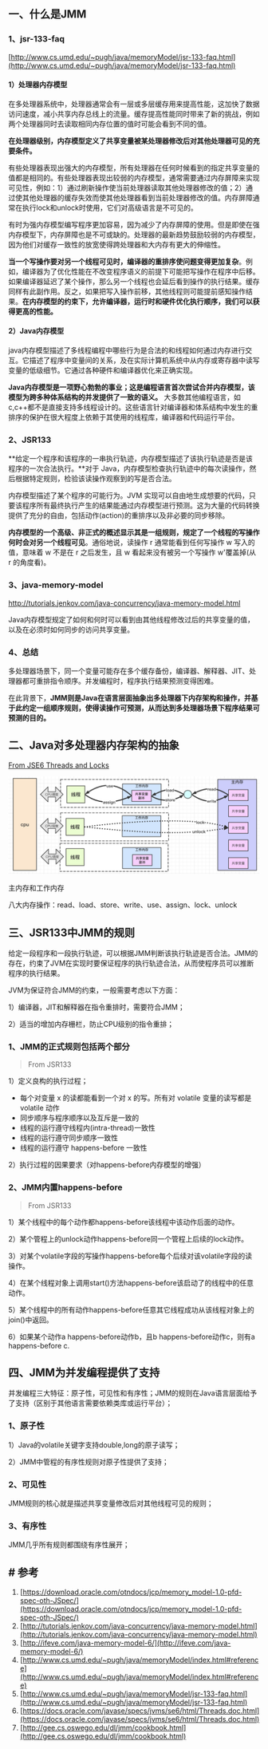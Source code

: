## 一、什么是JMM

### 1、jsr-133-faq

[http://www.cs.umd.edu/~pugh/java/memoryModel/jsr-133-faq.html](http://www.cs.umd.edu/~pugh/java/memoryModel/jsr-133-faq.html)

#### 1）处理器内存模型

在多处理器系统中，处理器通常会有一层或多层缓存用来提高性能，这加快了数据访问速度，减小共享内存总线上的流量。缓存提高性能同时带来了新的挑战，例如两个处理器同时去读取相同内存位置的值时可能会看到不同的值。 

**在处理器级别，内存模型定义了共享变量被某处理器修改后对其他处理器可见的充要条件。**

有些处理器表现出强大的内存模型，所有处理器在任何时候看到的指定共享变量的值都是相同的。有些处理器表现出较弱的内存模型，通常需要通过内存屏障来实现可见性，例如：1）通过刷新操作使当前处理器读取其他处理器修改的值；2）通过使其他处理器的缓存失效而使其他处理器看到当前处理器修改的值。内存屏障通常在执行lock和unlock时使用，它们对高级语言是不可见的。

有时为强内存模型编写程序更加容易，因为减少了内存屏障的使用。但是即使在强内存模型下，内存屏障也是不可或缺的。处理器的最新趋势鼓励较弱的内存模型，因为他们对缓存一致性的放宽使得跨处理器和大内存有更大的伸缩性。

**当一个写操作要对另一个线程可见时，编译器的重排序使问题变得更加复杂**。例如，编译器为了优化性能在不改变程序语义的前提下可能把写操作在程序中后移。如果编译器延迟了某个操作，那么另一个线程也会延后看到操作的执行结果。缓存同样有此副作用。反之，如果把写入操作前移，其他线程则可能提前感知操作结果。**在内存模型的约束下，允许编译器，运行时和硬件优化执行顺序，我们可以获得更高的性能。**

#### 2）Java内存模型

java内存模型描述了多线程编程中哪些行为是合法的和线程如何通过内存进行交互。它描述了程序中变量间的关系，及在实际计算机系统中从内存或寄存器中读写变量的低级细节。它通过各种硬件和编译器优化来正确实现。

**Java内存模型是一项野心勃勃的事业；这是编程语言首次尝试合并内存模型，该模型为跨多种体系结构的并发提供了一致的语义。**
大多数其他编程语言，如c,c++都不是直接支持多线程设计的。这些语言针对编译器和体系结构中发生的重排序的保护在很大程度上依赖于其使用的线程库，编译器和代码运行平台。 

### 2、JSR133

**给定一个程序和该程序的一串执行轨迹，内存模型描述了该执行轨迹是否是该程序的一次合法执行。**对于 Java，内存模型检查执行轨迹中的每次读操作，然后根据特定规则，检验该读操作观察到的写是否合法。

内存模型描述了某个程序的可能行为。JVM 实现可以自由地生成想要的代码，只 要该程序所有最终执行产生的结果能通过内存模型进行预测。这为大量的代码转换 提供了充分的自由，包括动作(action)的重排序以及非必要的同步移除。

**内存模型的一个高级、非正式的概述显示其是一组规则，规定了一个线程的写操作何时会对另一个线程可见**。通俗地说，读操作 r 通常能看到任何写操作 w 写入的 值，意味着 w 不是在 r 之后发生，且 w 看起来没有被另一个写操作 w'覆盖掉(从 r 的角度看)。

### 3、java-memory-model

http://tutorials.jenkov.com/java-concurrency/java-memory-model.html

Java内存模型规定了如何和何时可以看到由其他线程修改过后的共享变量的值，以及在必须时如何同步的访问共享变量。

### 4、总结

多处理器场景下，同一个变量可能存在多个缓存备份，编译器、解释器、JIT、处理器都可重排指令顺序。并发编程时，程序执行结果预测变得困难。

在此背景下，**JMM则是Java在语言层面抽象出多处理器下内存架构和操作，并基于此约定一组顺序规则，使得读操作可预测，从而达到多处理器场景下程序结果可预测的目的。**

## 二、Java对多处理器内存架构的抽象

[From JSE6 Threads and Locks](https://docs.oracle.com/javase/specs/jvms/se6/html/Threads.doc.html)

![image.png](pic/1240-20210115024226745.png)

主内存和工作内存

八大内存操作：read、load、store、write、use、assign、lock、unlock

## 三、JSR133中JMM的规则
给定一段程序和一段执行轨迹，可以根据JMM判断该执行轨迹是否合法。JMM的存在，约束了JVM在实现时要保证程序的执行轨迹合法，从而使程序员可以推断程序的执行结果。

JVM为保证符合JMM的约束，一般需要考虑以下方面：

1）编译器，JIT和解释器在指令重排时，需要符合JMM；

2）适当的增加内存栅栏，防止CPU级别的指令重排；

### 1、JMM的正式规则包括两个部分

> From JSR133

1）定义良构的执行过程；
* 每个对变量 x 的读都能看到一个对 x 的写。所有对 volatile 变量的读写都是 volatile 动作
* 同步顺序与程序顺序以及互斥是一致的
* 线程的运行遵守线程内(intra-thread)一致性
* 线程的运行遵守同步顺序一致性
* 线程的运行遵守 happens-before 一致性

2）执行过程的因果要求（对happens-before内存模型的增强）

### 2、JMM内置happens-before

> From JSR133

1）某个线程中的每个动作都happens-before该线程中该动作后面的动作。

2）某个管程上的unlock动作happens-before同一个管程上后续的lock动作。

3）对某个volatile字段的写操作happens-before每个后续对该volatile字段的读 操作。

4）在某个线程对象上调用start()方法happens-before该启动了的线程中的任意 动作。

5）某个线程中的所有动作happens-before任意其它线程成功从该线程对象上的 join()中返回。

6）如果某个动作a happens-before动作b，且b happens-before动作c，则有a happens-before c.

## 四、JMM为并发编程提供了支持
并发编程三大特征：原子性，可见性和有序性；JMM的规则在Java语言层面给予了支持（区别于其他语言需要依赖类库或运行平台）；
### 1、原子性
1）Java的volatile关键字支持double,long的原子读写；

2）JMM中管程的有序性规则对原子性提供了支持；

### 2、可见性
JMM规则的核心就是描述共享变量修改后对其他线程可见的规则；
### 3、有序性
JMM几乎所有规则都围绕有序性展开；

## # 参考

1. [https://download.oracle.com/otndocs/jcp/memory_model-1.0-pfd-spec-oth-JSpec/](https://download.oracle.com/otndocs/jcp/memory_model-1.0-pfd-spec-oth-JSpec/)
1. [http://tutorials.jenkov.com/java-concurrency/java-memory-model.html](http://tutorials.jenkov.com/java-concurrency/java-memory-model.html)
1. [http://ifeve.com/java-memory-model-6/](http://ifeve.com/java-memory-model-6/)
1. [http://www.cs.umd.edu/~pugh/java/memoryModel/index.html#reference](http://www.cs.umd.edu/~pugh/java/memoryModel/index.html#reference)
1. [http://www.cs.umd.edu/~pugh/java/memoryModel/jsr-133-faq.html](http://www.cs.umd.edu/~pugh/java/memoryModel/jsr-133-faq.html)
1. [https://docs.oracle.com/javase/specs/jvms/se6/html/Threads.doc.html](https://docs.oracle.com/javase/specs/jvms/se6/html/Threads.doc.html)
1. [http://gee.cs.oswego.edu/dl/jmm/cookbook.html](http://gee.cs.oswego.edu/dl/jmm/cookbook.html)